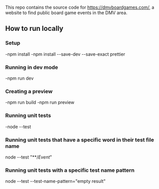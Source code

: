 
This repo contains the source code for https://dmvboardgames.com/, a website to find public board game events in the DMV area.

## How to run locally

### Setup
-npm install
-npm install --save-dev --save-exact prettier
### Running in dev mode
-npm run dev
### Creating a preview
-npm run build
-npm run preview

### Running unit tests

-node --test

### Running unit tests that have a specific word in their test file name
node --test "**/*Event*"

### Running unit tests with a specific test name pattern
node --test --test-name-pattern="empty result"
